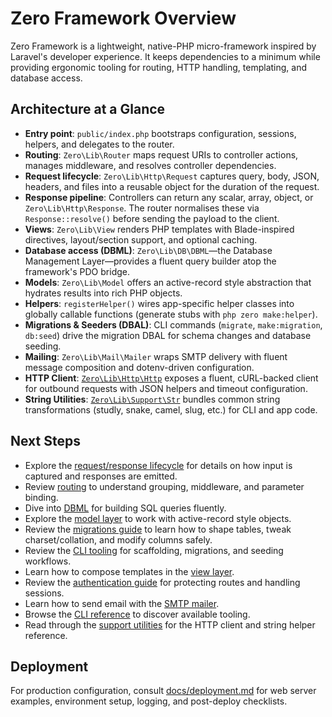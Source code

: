 # Zero Framework Overview

Zero Framework is a lightweight, native-PHP micro-framework inspired by Laravel's developer experience. It keeps dependencies to a minimum while providing ergonomic tooling for routing, HTTP handling, templating, and database access.

## Architecture at a Glance

- **Entry point**: `public/index.php` bootstraps configuration, sessions, helpers, and delegates to the router.
- **Routing**: `Zero\Lib\Router` maps request URIs to controller actions, manages middleware, and resolves controller dependencies.
- **Request lifecycle**: `Zero\Lib\Http\Request` captures query, body, JSON, headers, and files into a reusable object for the duration of the request.
- **Response pipeline**: Controllers can return any scalar, array, object, or `Zero\Lib\Http\Response`. The router normalises these via `Response::resolve()` before sending the payload to the client.
- **Views**: `Zero\Lib\View` renders PHP templates with Blade-inspired directives, layout/section support, and optional caching.
- **Database access (DBML)**: `Zero\Lib\DB\DBML`—the Database Management Layer—provides a fluent query builder atop the framework's PDO bridge.
- **Models**: `Zero\Lib\Model` offers an active-record style abstraction that hydrates results into rich PHP objects.
- **Helpers**: `registerHelper()` wires app-specific helper classes into globally callable functions (generate stubs with `php zero make:helper`).
- **Migrations & Seeders (DBAL)**: CLI commands (`migrate`, `make:migration`, `db:seed`) drive the migration DBAL for schema changes and database seeding.
- **Mailing**: `Zero\Lib\Mail\Mailer` wraps SMTP delivery with fluent message composition and dotenv-driven configuration.
- **HTTP Client**: [`Zero\Lib\Http\Http`](support.md#http-client) exposes a fluent, cURL-backed client for outbound requests with JSON helpers and timeout configuration.
- **String Utilities**: [`Zero\Lib\Support\Str`](support.md#string-helpers) bundles common string transformations (studly, snake, camel, slug, etc.) for CLI and app code.

## Next Steps

- Explore the [request/response lifecycle](request-response.md) for details on how input is captured and responses are emitted.
- Review [routing](router.md) to understand grouping, middleware, and parameter binding.
- Dive into [DBML](dbml.md) for building SQL queries fluently.
- Explore the [model layer](models.md) to work with active-record style objects.
- Review the [migrations guide](migrations.md) to learn how to shape tables, tweak charset/collation, and modify columns safely.
- Review the [CLI tooling](cli.md) for scaffolding, migrations, and seeding workflows.
- Learn how to compose templates in the [view layer](view.md).
- Review the [authentication guide](auth.md) for protecting routes and handling sessions.
- Learn how to send email with the [SMTP mailer](mail.md).
- Browse the [CLI reference](cli.md) to discover available tooling.
- Read through the [support utilities](support.md) for the HTTP client and string helper reference.


## Deployment

For production configuration, consult [docs/deployment.md](deployment.md) for web server examples, environment setup, logging, and post-deploy checklists.

